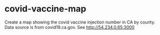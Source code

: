 # covid-vaccine-map
Create a map showing the covid vaccine injection number in CA by county. Data source is from covid19.ca.gov.
See http://54.234.0.65:3000
